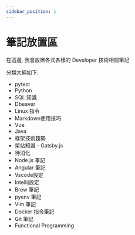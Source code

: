 ```yaml
---
sidebar_position: 1
---
```


# 筆記放置區

在這邊, 我會放置各式各樣的 Developer 技術相關筆記

分類大綱如下:
- pytest
- Python
- SQL 知識
- Dbeaver
- Linux 指令
- Markdown使用技巧
- Vue
- Java
- 框架技術趨勢
- 架站知識 - Gatsby.js
- 待消化
- Node.js 筆記
- Angular 筆記
- Vscode設定
- Intellij設定
- Brew 筆記
- pyenv 筆記
- Vim 筆記
- Docker 指令筆記
- Git 筆記
- Functional Programming



